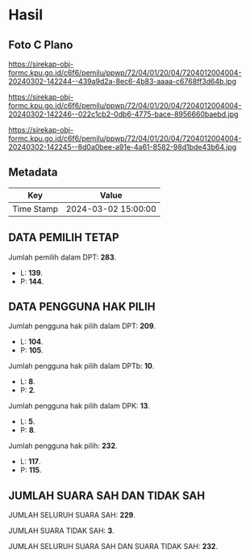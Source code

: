 # Hasil

## Foto C Plano

https://sirekap-obj-formc.kpu.go.id/c6f6/pemilu/ppwp/72/04/01/20/04/7204012004004-20240302-142244--439a9d2a-8ec6-4b83-aaaa-c6768ff3d64b.jpg

https://sirekap-obj-formc.kpu.go.id/c6f6/pemilu/ppwp/72/04/01/20/04/7204012004004-20240302-142246--022c1cb2-0db6-4775-bace-8956660baebd.jpg

https://sirekap-obj-formc.kpu.go.id/c6f6/pemilu/ppwp/72/04/01/20/04/7204012004004-20240302-142245--8d0a0bee-a91e-4a61-8582-98d1bde43b64.jpg


## Metadata

| Key        | Value               |
| ---------- | ------------------- |
| Time Stamp | 2024-03-02 15:00:00 |


## DATA PEMILIH TETAP

Jumlah pemilih dalam DPT: **283**.
 * L: **139**.
 * P: **144**.

## DATA PENGGUNA HAK PILIH

Jumlah pengguna hak pilih dalam DPT: **209**.
 * L: **104**.
 * P: **105**.

Jumlah pengguna hak pilih dalam DPTb: **10**.
 * L: **8**.
 * P: **2**.

Jumlah pengguna hak pilih dalam DPK: **13**.
 * L: **5**.
 * P: **8**.

Jumlah pengguna hak pilih: **232**.
 * L: **117**.
 * P: **115**.

## JUMLAH SUARA SAH DAN TIDAK SAH

JUMLAH SELURUH SUARA SAH: **229**.

JUMLAH SUARA TIDAK SAH: **3**.

JUMLAH SELURUH SUARA SAH DAN SUARA TIDAK SAH: **232**.


